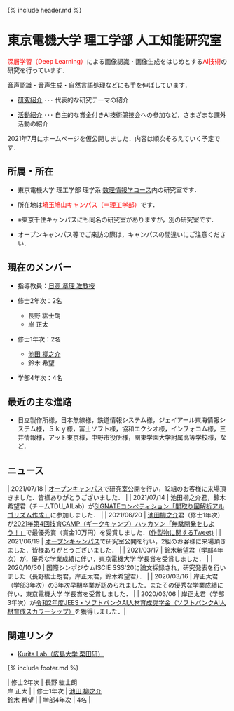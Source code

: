 {% include header.md %} <!-- _includes内のheader.mdをインクルード -->


# 東京電機大学 理工学部 人工知能研究室

<meta name="description" content="電大のAI研究室（理工学部の方）です．深層学習（Deep Learning）による画像認識・画像生成をはじめとするAI技術の研究を行っています．音声認識・音声生成・自然言語処理などにも手を伸ばしています．">

<span style="color:#FF0000;">深層学習（Deep Learning）</span>による画像認識・画像生成をはじめとする<span style="color:#FF0000;">AI技術</span>の研究を行っています．

音声認識・音声生成・自然言語処理などにも手を伸ばしています．

  + [研究紹介](/research/) ･･･ 代表的な研究テーマの紹介

  + [活動紹介](/activity/) ･･･ 自主的な賞金付きAI技術競技会への参加など，さまざまな課外活動の紹介

2021年7月にホームページを仮公開しました．内容は順次そろえていく予定です．

## 所属・所在
  + 東京電機大学 理工学部 理学系 [数理情報学コース](https://www.cse.dendai.ac.jp/faculty/5divisions/ru/course/mi/index.html)内の研究室です．

  + 所在地は<span style="color:#FF0000;">埼玉鳩山キャンパス（＝理工学部）</span>です．

  + ※東京千住キャンパスにも同名の研究室がありますが，別の研究室です．

  + オープンキャンパス等でご来訪の際は，キャンパスの間違いにご注意ください．

<!--
## 研究紹介
  + [手術状況・手術行為の自動認識（準備中）](research/surgery/)

  + [高難度物体検出](research/detection/)

  + [電子顕微鏡画像のノイズ除去・鮮明化（準備中）](research/denoising/)

## 活動紹介
  + [AI技術の競技会・人材育成イベント（賞金付き）への参加](activity/competitions/)

  + [Jetbot製作（準備中）](activity/jetbot/)

  + [研究室紹介用チャットAI製作（準備中）](activity/labai/)

  + [オープンキャンパス研究室公開（準備中）](activity/OC/)
-->

## 現在のメンバー
  + 指導教員：[日高 章理 准教授](https://www.cse.dendai.ac.jp/faculty/5divisions/ru/course/mi/hidaka/prof.html)

  + 修士2年次：2名
    + 長野 紘士朗
    + 岸 正太

  + 修士1年次：2名
    + [池田 柳之介](https://twitter.com/ImR0305)
    + 鈴木 希望

  + 学部4年次：4名

<!--
## 過去のメンバー（許可をもらった人のみ掲載）
  + 2020年度卒業・修了
    + []()
  + 2019年度卒業・修了
    + []()
-->

## 最近の主な進路
  + 日立製作所様，日本無線様，鉄道情報システム様，ジェイアール東海情報システム様，Ｓｋｙ様，富士ソフト様，協和エクシオ様，インフォコム様，三井情報様，アット東京様，中野市役所様，関東学園大学附属高等学校様，など．

## ニュース

  | 2021/07/18 | [オープンキャンパス](activity/OC/)で研究室公開を行い，12組のお客様に来場頂きました．皆様ありがとうございました． |
  | 2021/07/14 | 池田柳之介君，鈴木希望君（チームTDU_AILab）が[SIGNATEコンペティション「間取り図解析アルゴリズム作成」](https://signate.jp/competitions/444)に参加しました． |
  | 2021/06/20 | [池田柳之介](https://twitter.com/ImR0305)君（修士1年次）が[2021年第4回技育CAMP（ギークキャンプ）ハッカソン「無駄開発をしよう！」](https://talent.supporterz.jp/events/f59d36af-3a00-42de-a4d2-083c12126015/)で最優秀賞（賞金10万円）を受賞しました．[(作製物に関するTweet)](https://twitter.com/ImR0305/status/1406547155762827266) |
  | 2021/06/19 | [オープンキャンパス](activity/OC/)で研究室公開を行い，2組のお客様に来場頂きました．皆様ありがとうございました． |
  | 2021/03/17 | 鈴木希望君（学部4年次）が，優秀な学業成績に伴い，東京電機大学 学長賞を受賞しました． |
  | 2020/10/30 | 国際シンポジウムISCIE SSS'20に論文採録され，研究発表を行いました（長野紘士朗君，岸正太君，鈴木希望君）． |
  | 2020/03/16 | 岸正太君（学部3年次）の3年次早期卒業が認められました．またその優秀な学業成績に伴い，東京電機大学 学長賞を受賞しました． |
  | 2020/03/06 | 岸正太君（学部3年次）が[令和2年度JEES・ソフトバンクAI人材育成奨学金（ソフトバンクAI人材育成スカラーシップ）](https://www.softbank.jp/corp/news/press/sbkk/2019/20191015_02/)を獲得しました．|


## 関連リンク
+ [Kurita Lab（広島大学 栗田研）](https://kurita-lab.jp/wordpress/)


{% include footer.md %} <!-- _includes内のfooter.mdをインクルード -->


| 修士2年次 | 長野 紘士朗<br>岸 正太 |
| 修士1年次 | [池田 柳之介](https://twitter.com/ImR0305)<br>鈴木 希望 |
| 学部4年次 | 4名 |
